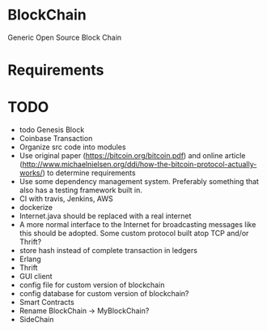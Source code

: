 # BlockChain
Generic Open Source Block Chain




# Requirements

# TODO
* todo Genesis Block 
* Coinbase Transaction
* Organize src code into modules
* Use original paper (https://bitcoin.org/bitcoin.pdf) and online article (http://www.michaelnielsen.org/ddi/how-the-bitcoin-protocol-actually-works/) to determine requirements
* Use some dependency management system. Preferably something that also has a testing framework built in.
* CI with travis, Jenkins, AWS
* dockerize
* Internet.java should be replaced with a real internet
* A more normal interface to the Internet for broadcasting messages like this should be adopted. Some custom protocol built atop TCP and/or Thrift?
* store hash instead of complete transaction in ledgers
* Erlang
* Thrift
* GUI client
* config file for custom version of blockchain
* config database for custom version of blockchain?
* Smart Contracts
* Rename BlockChain -> MyBlockChain?
* SideChain 